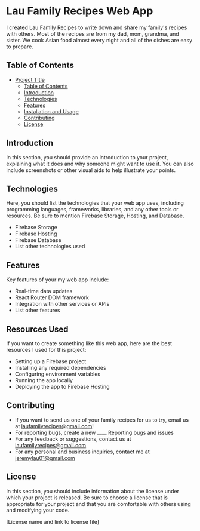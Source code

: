 # Lau Family Recipes Web App
I created Lau Family Recipes to write down and share my family's recipes with others. Most of the recipes are from my dad, mom, grandma, and sister. We cook Asian food almost every night and all of the dishes are easy to prepare.

## Table of Contents

- [Project Title](#project-title)
  - [Table of Contents](#table-of-contents)
  - [Introduction](#introduction)
  - [Technologies](#technologies)
  - [Features](#features)
  - [Installation and Usage](#installation-and-usage)
  - [Contributing](#contributing)
  - [License](#license)

## Introduction

In this section, you should provide an introduction to your project, explaining what it does and why someone might want to use it. You can also include screenshots or other visual aids to help illustrate your points.

## Technologies

Here, you should list the technologies that your web app uses, including programming languages, frameworks, libraries, and any other tools or resources. Be sure to mention Firebase Storage, Hosting, and Database.

- Firebase Storage
- Firebase Hosting
- Firebase Database
- List other technologies used

## Features

Key features of your my web app include:

- Real-time data updates
- React Router DOM framework
- Integration with other services or APIs
- List other features

## Resources Used

If you want to create something like this web app, here are the best resources I used for this project:

- Setting up a Firebase project
- Installing any required dependencies
- Configuring environment variables
- Running the app locally
- Deploying the app to Firebase Hosting

## Contributing

- If you want to send us one of your family recipes for us to try, email us at laufamilyrecipes@gmail.com!
- For reporting bugs, create a new ____ Reporting bugs and issues
- For any feedback or suggestions, contact us at laufamilyrecipes@gmail.com
- For any personal and business inquiries, contact me at jeremylau01@gmail.com 

## License

In this section, you should include information about the license under which your project is released. Be sure to choose a license that is appropriate for your project and that you are comfortable with others using and modifying your code.

[License name and link to license file]
